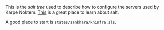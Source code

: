 This is the *salt tree* used to describe how to configure the servers used
by Karpe Noktem.
[This](http://docs.saltstack.com/en/latest/topics/tutorials/starting_states.html)
is a great place to learn about salt.

A good place to start is `states/sankhara/kninfra.sls`.
